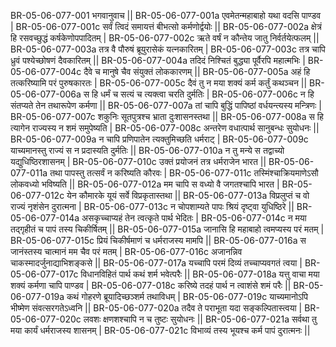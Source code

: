 BR-05-06-077-001  	भगवानुवाच ||
BR-05-06-077-001a	एवमेतन्महाबाहो यथा वदसि पाण्डव |
BR-05-06-077-001c	सर्वं त्विदं समायत्तं बीभत्सो कर्मणोर्द्वयोः ||
BR-05-06-077-002a	क्षेत्रं हि रसवच्छुद्धं कर्षकेणोपपादितम् |
BR-05-06-077-002c	ऋते वर्षं न कौन्तेय जातु निर्वर्तयेत्फलम् ||
BR-05-06-077-003a	तत्र वै पौरुषं ब्रूयुरासेकं यत्नकारितम् |
BR-05-06-077-003c	तत्र चापि ध्रुवं पश्येच्छोषणं दैवकारितम् ||
BR-05-06-077-004a	तदिदं निश्चितं बुद्ध्या पूर्वैरपि महात्मभिः |
BR-05-06-077-004c	दैवे च मानुषे चैव संयुक्तं लोककारणम् ||
BR-05-06-077-005a	अहं हि तत्करिष्यामि परं पुरुषकारतः |
BR-05-06-077-005c	दैवं तु न मया शक्यं कर्म कर्तुं कथञ्चन ||
BR-05-06-077-006a	स हि धर्मं च सत्यं च त्यक्त्वा चरति दुर्मतिः |
BR-05-06-077-006c	न हि संतप्यते तेन तथारूपेण कर्मणा ||
BR-05-06-077-007a	तां चापि बुद्धिं पापिष्ठां वर्धयन्त्यस्य मन्त्रिणः |
BR-05-06-077-007c	शकुनिः सूतपुत्रश्च भ्राता दुःशासनस्तथा ||
BR-05-06-077-008a	स हि त्यागेन राज्यस्य न शमं समुपेष्यति |
BR-05-06-077-008c	अन्तरेण वधात्पार्थ सानुबन्धः सुयोधनः ||
BR-05-06-077-009a	न चापि प्रणिपातेन त्यक्तुमिच्छति धर्मराट् |
BR-05-06-077-009c	याच्यमानस्तु राज्यं स न प्रदास्यति दुर्मतिः ||
BR-05-06-077-010a	न तु मन्ये स तद्वाच्यो यद्युधिष्ठिरशासनम् |
BR-05-06-077-010c	उक्तं प्रयोजनं तत्र धर्मराजेन भारत ||
BR-05-06-077-011a	तथा पापस्तु तत्सर्वं न करिष्यति कौरवः |
BR-05-06-077-011c	तस्मिंश्चाक्रियमाणेऽसौ लोकवध्यो भविष्यति ||
BR-05-06-077-012a	मम चापि स वध्यो वै जगतश्चापि भारत |
BR-05-06-077-012c	येन कौमारके यूयं सर्वे विप्रकृतास्तथा ||
BR-05-06-077-013a	विप्रलुप्तं च वो राज्यं नृशंसेन दुरात्मना |
BR-05-06-077-013c	न चोपशाम्यते पापः श्रियं दृष्ट्वा युधिष्ठिरे ||
BR-05-06-077-014a	असकृच्चाप्यहं तेन त्वत्कृते पार्थ भेदितः |
BR-05-06-077-014c	न मया तद्गृहीतं च पापं तस्य चिकीर्षितम् ||
BR-05-06-077-015a	जानासि हि महाबाहो त्वमप्यस्य परं मतम् |
BR-05-06-077-015c	प्रियं चिकीर्षमाणं च धर्मराजस्य मामपि ||
BR-05-06-077-016a	स जानंस्तस्य चात्मानं मम चैव परं मतम् |
BR-05-06-077-016c	अजानन्निव चाकस्मादर्जुनाद्याभिशङ्कसे ||
BR-05-06-077-017a	यच्चापि परमं दिव्यं तच्चाप्यवगतं त्वया |
BR-05-06-077-017c	विधानविहितं पार्थ कथं शर्म भवेत्परैः ||
BR-05-06-077-018a	यत्तु वाचा मया शक्यं कर्मणा चापि पाण्डव |
BR-05-06-077-018c	करिष्ये तदहं पार्थ न त्वाशंसे शमं परैः ||
BR-05-06-077-019a	कथं गोहरणे ब्रूयादिच्छञ्शर्म तथाविधम् |
BR-05-06-077-019c	याच्यमानोऽपि भीष्मेण संवत्सरगतेऽध्वनि ||
BR-05-06-077-020a	तदैव ते पराभूता यदा सङ्कल्पितास्त्वया |
BR-05-06-077-020c	लवशः क्षणशश्चापि न च तुष्टः सुयोधनः ||
BR-05-06-077-021a	सर्वथा तु मया कार्यं धर्मराजस्य शासनम् |
BR-05-06-077-021c	विभाव्यं तस्य भूयश्च कर्म पापं दुरात्मनः ||
